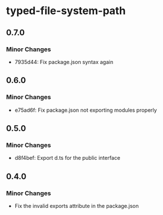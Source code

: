 # typed-file-system-path

## 0.7.0

### Minor Changes

- 7935d44: Fix package.json syntax again

## 0.6.0

### Minor Changes

- e75ad6f: Fix package.json not exporting modules properly

## 0.5.0

### Minor Changes

- d8f4bef: Export d.ts for the public interface

## 0.4.0

### Minor Changes

- Fix the invalid exports attribute in the package.json
